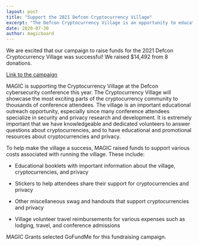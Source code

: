 ```yaml
---
layout: post
title: "Support the 2021 Defcon Cryptocurrency Village"
excerpt: "The Defcon Cryptocurrency Village is an opportunity to educate security professionals about cryptocurrencies."
date: 2020-07-30
author: magicboard
---
```


We are excited that our campaign to raise funds for the 2021 Defcon Cryptocurrency Village was successful! We raised $14,492 from 8 donations.

[Link to the campaign](https://www.gofundme.com/f/supporting-the-2021-defcon-cryptocurrency-village)

MAGIC is supporting the Cryptocurrency Village at the Defcon cybersecurity conference this year. The Cryptocurrency Village will showcase the most exciting parts of the cryptocurrency community to thousands of conference attendees. The village is an important educational outreach opportunity, especially since many conference attendees specialize in security and privacy research and development. It is extremely important that we have knowledgeable and dedicated volunteers to answer questions about cryptocurrencies, and to have educational and promotional resources about cryptocurrencies and privacy.

To help make the village a success, MAGIC raised funds to support various costs associated with running the village. These include:

* Educational booklets with important information about the village, cryptocurrencies, and privacy

* Stickers to help attendees share their support for cryptocurrencies and privacy

* Other miscellaneous swag and handouts that support cryptocurrencies and privacy

* Village volunteer travel reimbursements for various expenses such as lodging, travel, and conference admissions

MAGIC Grants selected GoFundMe for this fundraising campaign.
